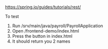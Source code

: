 https://spring.io/guides/tutorials/rest/

To test
1. Run /srv/main/java/payroll/PayrollApplication
2. Open /frontend-demo/index.html
3. Press the button in index.html
4. It should return you 2 names